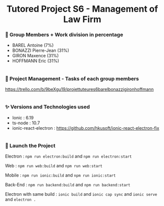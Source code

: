 <div align="center">

# Tutored Project S6 - Management of Law Firm
  
</div>

### 🚀 Group Members + Work division in percentage

- BAREL Antoine (7%)
- BONAZZI Pierre-Jean (31%)
- GIRON Maxence (31%)
- HOFFMANN Eric (31%)

#

### 🧩 Project Management - Tasks of each group members

https://trello.com/b/9beXgu19/projettuteures6barelbonazzigironhoffmann

#

### ✨ Versions and Technologies used

- Ionic : 6.19
- ts-node : 10.7
- ionic-react-electron : https://github.com/hkusoft/ionic-react-electron-fix 

#

### 🚀 Launch the Project

Electron : ```npm run electron:build``` and ```npm run electron:start```

Web : ```npm run web:build``` and ```npm run web:start```

Mobile : ```npm run ionic:build``` and ```npm run ionic:start```

Back-End : ```npm run backend:build``` and ```npm run backend:start```

Electron with same build : ```ionic build``` and ```ionic cap sync``` and ```ionic serve``` and ```electron .```
